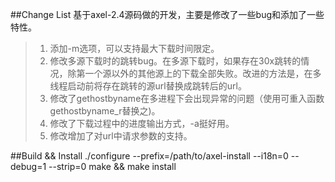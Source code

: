 ##Change List
基于axel-2.4源码做的开发，主要是修改了一些bug和添加了一些特性。   
>1. 添加-m选项，可以支持最大下载时间限定。
>2. 修改多源下载时的跳转bug。在多源下载时，如果存在30x跳转的情况，除第一个源以外的其他源上的下载全部失败。改进的方法是，在多线程启动前将存在跳转的源url替换成跳转后的url。
>3. 修改了gethostbyname在多进程下会出现异常的问题（使用可重入函数gethostbyname_r替换之)。
>4. 修改了下载过程中的进度输出方式，-a挺好用。
>5. 修改增加了对url中请求参数的支持。

##Build && Install
	./configure --prefix=/path/to/axel-install --i18n=0 --debug=1 --strip=0
	make && make install

